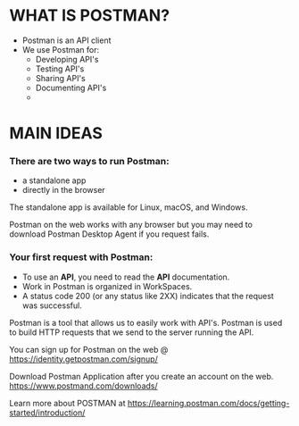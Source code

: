 # WHAT IS POSTMAN?

- Postman is an API client
- We use Postman for:
    - Developing API's
    - Testing API's
    - Sharing API's
    - Documenting API's
    - 


# MAIN IDEAS

### There are two ways to run Postman:
- a standalone app
- directly in the browser

The standalone app is available for Linux, macOS, and Windows.

Postman on the web works with any browser but you may need to download Postman Desktop Agent if you request fails.


### Your first request with Postman:

- To use an **API**, you need to read the **API** documentation.
- Work in Postman is organized in WorkSpaces.
- A status code 200 (or any status like 2XX) indicates that the request was successful.











Postman is a tool that allows us to easily work with API's.  Postman is used to build HTTP requests that we send to the server running the API.

You can sign up for Postman on the web @  https://identity.getpostman.com/signup/


Download Postman Application after you create an account on the web.   
https://www.postmand.com/downloads/

Learn more about POSTMAN at https://learning.postman.com/docs/getting-started/introduction/

